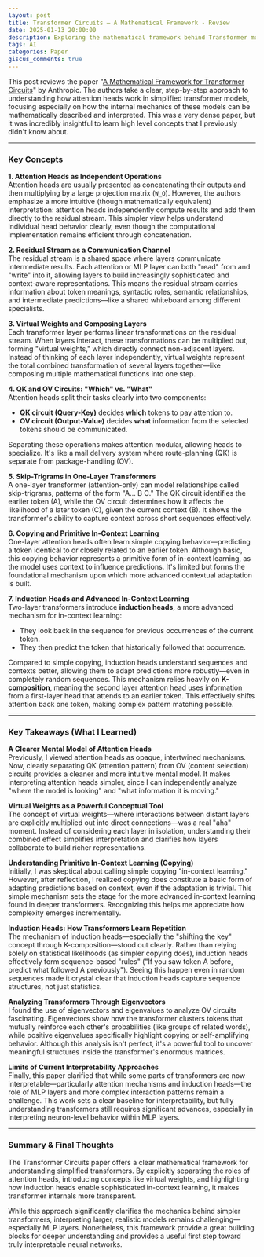 ```yaml
---
layout: post
title: Transformer Circuits – A Mathematical Framework - Review
date: 2025-01-13 20:00:00
description: Exploring the mathematical framework behind Transformer models, attention circuits, and induction heads—simplifying complexity through clarity.
tags: AI
categories: Paper
giscus_comments: true
---
```


This post reviews the paper "[A Mathematical Framework for Transformer Circuits](https://transformer-circuits.pub/2021/framework/index.html)" by Anthropic. The authors take a clear, step-by-step approach to understanding how attention heads work in simplified transformer models, focusing especially on how the internal mechanics of these models can be mathematically described and interpreted. This was a very dense paper, but it was incredibly insightful to learn high level concepts that I previously didn't know about.

---

### Key Concepts

**1. Attention Heads as Independent Operations**  
Attention heads are usually presented as concatenating their outputs and then multiplying by a large projection matrix (`W_O`). However, the authors emphasize a more intuitive (though mathematically equivalent) interpretation: attention heads independently compute results and add them directly to the residual stream. This simpler view helps understand individual head behavior clearly, even though the computational implementation remains efficient through concatenation.

**2. Residual Stream as a Communication Channel**  
The residual stream is a shared space where layers communicate intermediate results. Each attention or MLP layer can both "read" from and "write" into it, allowing layers to build increasingly sophisticated and context-aware representations. This means the residual stream carries information about token meanings, syntactic roles, semantic relationships, and intermediate predictions—like a shared whiteboard among different specialists.

**3. Virtual Weights and Composing Layers**  
Each transformer layer performs linear transformations on the residual stream. When layers interact, these transformations can be multiplied out, forming "virtual weights," which directly connect non-adjacent layers. Instead of thinking of each layer independently, virtual weights represent the total combined transformation of several layers together—like composing multiple mathematical functions into one step.

**4. QK and OV Circuits: "Which" vs. "What"**  
Attention heads split their tasks clearly into two components:
- **QK circuit (Query-Key)** decides **which** tokens to pay attention to.
- **OV circuit (Output-Value)** decides **what** information from the selected tokens should be communicated.

Separating these operations makes attention modular, allowing heads to specialize. It's like a mail delivery system where route-planning (QK) is separate from package-handling (OV).

**5. Skip-Trigrams in One-Layer Transformers**  
A one-layer transformer (attention-only) can model relationships called skip-trigrams, patterns of the form "A... B C." The QK circuit identifies the earlier token (A), while the OV circuit determines how it affects the likelihood of a later token (C), given the current context (B). It shows the transformer's ability to capture context across short sequences effectively.

**6. Copying and Primitive In-Context Learning**  
One-layer attention heads often learn simple copying behavior—predicting a token identical to or closely related to an earlier token. Although basic, this copying behavior represents a primitive form of in-context learning, as the model uses context to influence predictions. It's limited but forms the foundational mechanism upon which more advanced contextual adaptation is built.

**7. Induction Heads and Advanced In-Context Learning**  
Two-layer transformers introduce **induction heads**, a more advanced mechanism for in-context learning:
- They look back in the sequence for previous occurrences of the current token.
- They then predict the token that historically followed that occurrence.

Compared to simple copying, induction heads understand sequences and contexts better, allowing them to adapt predictions more robustly—even in completely random sequences. This mechanism relies heavily on **K-composition**, meaning the second layer attention head uses information from a first-layer head that attends to an earlier token. This effectively shifts attention back one token, making complex pattern matching possible.

---

### Key Takeaways (What I Learned)

**A Clearer Mental Model of Attention Heads**  
Previously, I viewed attention heads as opaque, intertwined mechanisms. Now, clearly separating QK (attention pattern) from OV (content selection) circuits provides a cleaner and more intuitive mental model. It makes interpreting attention heads simpler, since I can independently analyze "where the model is looking" and "what information it is moving."

**Virtual Weights as a Powerful Conceptual Tool**  
The concept of virtual weights—where interactions between distant layers are explicitly multiplied out into direct connections—was a real "aha" moment. Instead of considering each layer in isolation, understanding their combined effect simplifies interpretation and clarifies how layers collaborate to build richer representations.

**Understanding Primitive In-Context Learning (Copying)**  
Initially, I was skeptical about calling simple copying "in-context learning." However, after reflection, I realized copying does constitute a basic form of adapting predictions based on context, even if the adaptation is trivial. This simple mechanism sets the stage for the more advanced in-context learning found in deeper transformers. Recognizing this helps me appreciate how complexity emerges incrementally.

**Induction Heads: How Transformers Learn Repetition**  
The mechanism of induction heads—especially the "shifting the key" concept through K-composition—stood out clearly. Rather than relying solely on statistical likelihoods (as simpler copying does), induction heads effectively form sequence-based "rules" ("If you saw token A before, predict what followed A previously"). Seeing this happen even in random sequences made it crystal clear that induction heads capture sequence structures, not just statistics.

**Analyzing Transformers Through Eigenvectors**  
I found the use of eigenvectors and eigenvalues to analyze OV circuits fascinating. Eigenvectors show how the transformer clusters tokens that mutually reinforce each other's probabilities (like groups of related words), while positive eigenvalues specifically highlight copying or self-amplifying behavior. Although this analysis isn't perfect, it's a powerful tool to uncover meaningful structures inside the transformer's enormous matrices.

**Limits of Current Interpretability Approaches**  
Finally, this paper clarified that while some parts of transformers are now interpretable—particularly attention mechanisms and induction heads—the role of MLP layers and more complex interaction patterns remain a challenge. This work sets a clear baseline for interpretability, but fully understanding transformers still requires significant advances, especially in interpreting neuron-level behavior within MLP layers.

---

### Summary & Final Thoughts

The Transformer Circuits paper offers a clear mathematical framework for understanding simplified transformers. By explicitly separating the roles of attention heads, introducing concepts like virtual weights, and highlighting how induction heads enable sophisticated in-context learning, it makes transformer internals more transparent.

While this approach significantly clarifies the mechanics behind simpler transformers, interpreting larger, realistic models remains challenging—especially MLP layers. Nonetheless, this framework provide a great building blocks for deeper understanding and provides a useful first step toward truly interpretable neural networks.